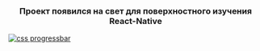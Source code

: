 <h3 align="center">Проект появился на свет для поверхностного изучения React-Native</h3>

[![css progressbar](https://readme-components.vercel.app/api?component=linearprogress&skill=css&value=50)](https://github.com/harish-sethuraman/readme-components)
